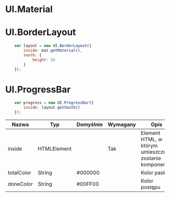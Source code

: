 # UI.Material

# UI.BorderLayout
~~~javascript
	var layout = new UI.BorderLayout({
		inside: mat.getMaterial(),
		south: {
			height: 50
		}
	});
~~~

# UI.ProgressBar
~~~javascript
	var progress = new UI.ProgressBar({
		inside: layout.getSouth()
	});
~~~

Nazwa | Typ | Domyślnie | Wymagany | Opis
----- | --- | --------- | ----- | ---
inside | HTMLElement | | Tak | Element HTML, w którym umieszczony zostanie komponent
totalColor | String | #000000 | | Kolor paska
doneColor | String | #00FF00 | | Kolor postępu

